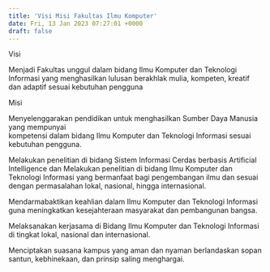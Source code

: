 ```yaml
---
title: 'Visi Misi Fakultas Ilmu Komputer'
date: Fri, 13 Jan 2023 07:27:01 +0000
draft: false
---
```



Visi

Menjadi Fakultas unggul dalam bidang Ilmu Komputer dan Teknologi Informasi yang menghasilkan lulusan berakhlak mulia, kompeten, kreatif dan adaptif sesuai kebutuhan pengguna

Misi  

Menyelenggarakan pendidikan untuk menghasilkan Sumber Daya Manusia yang mempunyai  
kompetensi dalam bidang Ilmu Komputer dan Teknologi Informasi sesuai kebutuhan pengguna.

Melakukan penelitian di bidang Sistem Informasi Cerdas berbasis ArtificiaI Intelligence dan Melakukan penelitian di bidang Ilmu Komputer dan Teknologi Informasi yang bermanfaat bagi pengembangan ilmu dan sesuai dengan permasalahan lokal, nasional, hingga internasional.

Mendarmabaktikan keahlian dalam Ilmu Komputer dan Teknologi Informasi guna meningkatkan kesejahteraan masyarakat dan pembangunan bangsa.

Melaksanakan kerjasama di Bidang Ilmu Komputer dan Teknologi Informasi di tingkat lokal, nasional dan internasional.

Menciptakan suasana kampus yang aman dan nyaman berlandaskan sopan santun, kebhinekaan, dan prinsip saling menghargai.